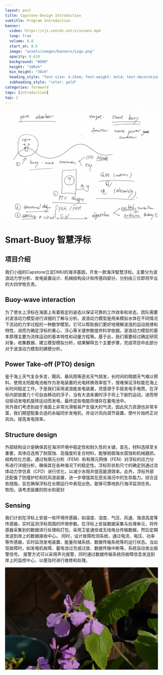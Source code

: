 ```yaml
---
layout: post
title: Capstone Design Introduction
subtitle: Program Introduction  
banner:
  video: https://vjs.zencdn.net/v/oceans.mp4
  loop: true
  volume: 0.8
  start_at: 8.5
  image: "assets/images/banners/Logo.png"
  opacity: 0.618
  background: "#000"
  height: "100vh"
  min_height: "38vh"
  heading_style: "font-size: 4.25em; font-weight: bold; text-decoration: underline"
  subheading_style: "color: gold"
categories: foreword
tags: [introduction]
top: 2
---
```


![banner](/assets/images/banners/Note.jpg)




# Smart-Buoy 智慧浮标
## 项目介绍
我们小组的Capstone立足DMU的海洋基因，开发一款海洋智慧浮标。主要分为波浪动力学分析、发电装置设计、机械结构设计和传感四部分，分别由三位即将毕业的大四学牲负责。
## Buoy-wave interaction
为了使水上浮标在海面上有着稳定的姿态以保证可靠的工作效率和状态，团队需要对波浪动力模型进行详细的了解与分析。波浪动力模型是用来模拟水体在不同情况下流动的力学过程的一种数学模型。它可以帮助我们更好地理解波浪的运动规律和特性，进而为确定浮标的重心、浮心等关键参数提供科学依据。波浪动力模型的基本原理主要为流体运动的基本特性和动量方程等。基于此，我们需要经过确定研究对象，收集数据，建立模型模拟分析，结果解释五个主要步骤，完成项目中此部分对于波浪动力模型的建模分析。
## Power Take-off (PTO) design
鉴于海上天气复杂多变，飓风、暴风雨等恶劣天气频发，长时间的晴朗天气难以预料，使用太阳能电池板作为发电装置的光电转换效率低下，很难保证浮标能在海上长时间稳定工作。于是我们采用波浪能发电装置，灵感源于手摇发电手电筒，在浮标内部放置几个可自由移动的浮子，当有大浪来袭时浮子将上下剧烈运动，进而带动驱动发电机旋转运动而发电，最终这些电能将储存在蓄电池中。  
另外我们考虑到由于海面上非常光滑极易产生强大的气流，因此风力资源也非常丰富，我们期望配备合适的永磁同步发电机，并设计风向调节装置，使叶片始终正对风向，提高发电效率。
## Structure design
外部结构设计是确保其在海洋环境中稳定性和耐久性的关键。首先，材料选择至关重要，具体应选用了耐腐蚀、高强度的复合材料，能够抵御海水腐蚀和机械磨损。结构优化方面，通过有限元分析（FEM）和有限元网络（FEN）对浮标的应力分布进行详细分析，确保其在各种海况下的稳定性。浮标形状和尺寸的确定则通过流体动力学仿真（CFD）进行优化，以减少水阻并提高能源效率。此外，浮标外部还配备了防撞护栏和抗风浪装置，进一步增强其在恶劣海况中的生存能力。综合这些措施，旨在确保浮标在长期运行中表现出色，能够可靠地执行海洋监测任务。
牧阳，请考虑装置的防水和密封
## Sensing
我们计划在浮标上安装一些环境传感器，如温度、湿度、气压、风速、海浪高度等传感器，实时监测浮标周围的环境参数。在浮标上安装数据采集与处理单元，将传感器采集到的数据进行处理和打包，采用卫星通信或无线电台传输数据，然后定期发送到岸上的数据接收中心。
同时，设计故障检测系统，通过电流、电压、功率等传感器，实时监测发电装置、能量存储系统、数据传输系统等的运行状态。当出现故障时，如发电机故障、蓄电池过充或过放、数据传输中断等，系统自动发出报警信号。
报警方式可以采用声光报警，同时通过数据传输系统将故障信息发送到岸上的监控中心，以便及时进行维修和处理。

![banner](/assets/images/banners/DSC00349-2.jpg)

